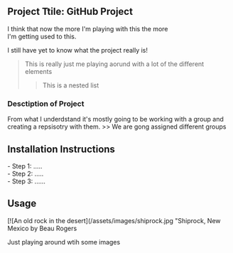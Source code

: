  <h2>Project Ttile: GitHub Project </h2> 
<p>I think that now the more I'm playing with this the more <br>
I'm getting used to this. </p>
<p> I still have yet to know what the project really is! </p>

> This is really just me playing aorund with a lot of the different elements
> > This is a nested list 


<h3>Desctiption of Project </h3> 
 From what I underdstand it's mostly going to be working with a group and creating a repsisotry with them. 
>> We are gong assigned different groups 



<h2>Installation Instructions </h2> 
<p>
- Step 1: ..... <br>
- Step 2: ..... <br>
- Step 3: ......<br>
</p>



<h2>Usage </h2> 

[![An old rock in the desert](/assets/images/shiprock.jpg "Shiprock, New Mexico by Beau Rogers
<p> Just playing around wtih some images</p>






